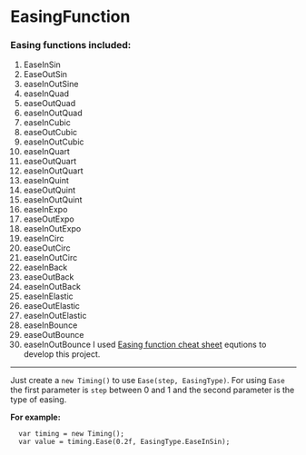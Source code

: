 # EasingFunction
 ### Easing functions included:
  1.  EaseInSin
  2.  EaseOutSin
  3.  easeInOutSine
  4.  easeInQuad
  5.  easeOutQuad
  6.  easeInOutQuad
  7.  easeInCubic
  8.  easeOutCubic
  9.  easeInOutCubic
  10. easeInQuart
  11. easeOutQuart
  12. easeInOutQuart
  13. easeInQuint
  14. easeOutQuint
  15. easeInOutQuint
  16. easeInExpo
  17. easeOutExpo
  18. easeInOutExpo
  19. easeInCirc
  20. easeOutCirc
  21. easeInOutCirc
  22. easeInBack
  23. easeOutBack
  24. easeInOutBack
  25. easeInElastic
  26. easeOutElastic
  27. easeInOutElastic
  28. easeInBounce
  29. easeOutBounce
  30. easeInOutBounce
I used [Easing function cheat sheet](https://easings.net) equtions to develop this project.

------------------------------------------------

Just create a `new Timing()` to use `Ease(step, EasingType)`.
For using `Ease` the first parameter is `step` between 0 and 1 and the second parameter is the type of easing.

**For example:**
```
  var timing = new Timing();
  var value = timing.Ease(0.2f, EasingType.EaseInSin);
```
